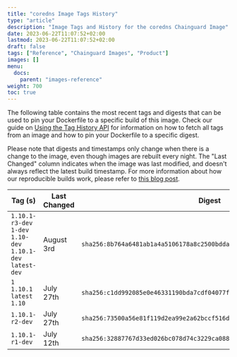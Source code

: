 ```yaml
---
title: "coredns Image Tags History"
type: "article"
description: "Image Tags and History for the coredns Chainguard Image"
date: 2023-06-22T11:07:52+02:00
lastmod: 2023-06-22T11:07:52+02:00
draft: false
tags: ["Reference", "Chainguard Images", "Product"]
images: []
menu:
  docs:
    parent: "images-reference"
weight: 700
toc: true
---
```


The following table contains the most recent tags and digests that can be used to pin your Dockerfile to a specific build of this image. Check our guide on [Using the Tag History API](/chainguard/chainguard-images/using-the-tag-history-api/) for information on how to fetch all tags from an image and how to pin your Dockerfile to a specific digest.

Please note that digests and timestamps only change when there is a change to the image, even though images are rebuilt every night. The "Last Changed" column indicates when the image was last modified, and doesn't always reflect the latest build timestamp. For more information about how our reproducible builds work, please refer to [this blog post](https://www.chainguard.dev/unchained/reproducing-chainguards-reproducible-image-builds).

| Tag (s)                                                       | Last Changed | Digest                                                                    |
|---------------------------------------------------------------|--------------|---------------------------------------------------------------------------|
|  `1.10.1-r3-dev` `1-dev` `1.10-dev` `1.10.1-dev` `latest-dev` | August 3rd   | `sha256:8b764a6481ab1a4a5106178a8c2500bddaca716b4f26fc32d70a9aaee87cc978` |
|  `1` `1.10.1` `latest` `1.10`                                 | July 27th    | `sha256:c1dd992085e0e46331190bda7cdf04077fa425ca4ad2e74718bf477794410a8a` |
|  `1.10.1-r2-dev`                                              | July 27th    | `sha256:73500a56e81f119d2ea99e2a62bccf516d351d0c7bea4b1af8493350d5c3b120` |
|  `1.10.1-r1-dev`                                              | July 12th    | `sha256:32887767d33ed026bc078d74c3229ca088f3a2882d53c09183fd870a944df9c5` |

